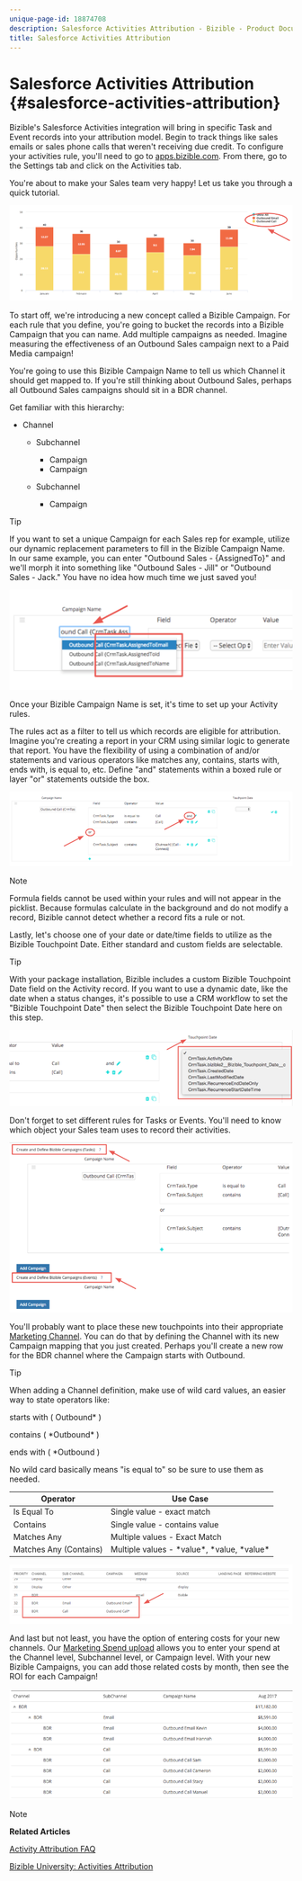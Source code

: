 ```yaml
---
unique-page-id: 18874708
description: Salesforce Activities Attribution - Bizible - Product Documentation
title: Salesforce Activities Attribution
---
```


# Salesforce Activities Attribution {#salesforce-activities-attribution}

Bizible's Salesforce Activities integration will bring in specific Task and Event records into your attribution model. Begin to track things like sales emails or sales phone calls that weren't receiving due credit. To configure your activities rule, you'll need to go to [apps.bizible.com](https://slack-redir.net/link?url=http%3A%2F%2Fapps.bizible.com&v=3). From there, go to the Settings tab and click on the Activities tab.

You're about to make your Sales team very happy! Let us take you through a quick tutorial.

![](assets/1.png)

To start off, we're introducing a new concept called a Bizible Campaign. For each rule that you define, you're going to bucket the records into a Bizible Campaign that you can name. Add multiple campaigns as needed. Imagine measuring the effectiveness of an Outbound Sales campaign next to a Paid Media campaign!

You're going to use this Bizible Campaign Name to tell us which Channel it should get mapped to. If you're still thinking about Outbound Sales, perhaps all Outbound Sales campaigns should sit in a BDR channel.

Get familiar with this hierarchy:

* Channel

    * Subchannel

        * Campaign
        * Campaign

    * Subchannel

        * Campaign

>[!TIP]
>
>If you want to set a unique Campaign for each Sales rep for example, utilize our dynamic replacement parameters to fill in the Bizible Campaign Name. In our same example, you can enter "Outbound Sales - {AssignedTo}" and we'll morph it into something like "Outbound Sales - Jill" or "Outbound Sales - Jack." You have no idea how much time we just saved you!

![](assets/2.png)

Once your Bizible Campaign Name is set, it's time to set up your Activity rules.

The rules act as a filter to tell us which records are eligible for attribution. Imagine you're creating a report in your CRM using similar logic to generate that report. You have the flexibility of using a combination of and/or statements and various operators like matches any, contains, starts with, ends with, is equal to, etc. Define "and" statements within a boxed rule or layer "or" statements outside the box.

![](assets/3.png)

>[!NOTE]
>
>Formula fields cannot be used within your rules and will not appear in the picklist. Because formulas calculate in the background and do not modify a record, Bizible cannot detect whether a record fits a rule or not.

Lastly, let's choose one of your date or date/time fields to utilize as the Bizible Touchpoint Date. Either standard and custom fields are selectable. 

>[!TIP]
>
>With your package installation, Bizible includes a custom Bizible Touchpoint Date field on the Activity record. If you want to use a dynamic date, like the date when a status changes, it's possible to use a CRM workflow to set the "Bizible Touchpoint Date" then select the Bizible Touchpoint Date here on this step.

![](assets/4.png)

Don't forget to set different rules for Tasks or Events. You'll need to know which object your Sales team uses to record their activities.

![](assets/5.png)

You'll probably want to place these new touchpoints into their appropriate [Marketing Channel](http://apps.bizible.com/MyAccount/Business?busView=false&id=10#!/MyAccount/Business/Account.Settings.SettingsHome?tab=Channels.Online%20Channels). You can do that by defining the Channel with its new Campaign mapping that you just created. Perhaps you'll create a new row for the BDR channel where the Campaign starts with Outbound.

>[!TIP]
>
>When adding a Channel definition, make use of wild card values, an easier way to state operators like:
>
>starts with ( Outbound&#42; )
>
>contains ( &#42;Outbound&#42; )
>
>ends with ( &#42;Outbound )
>
>No wild card basically means "is equal to" so be sure to use them as needed.

| **Operator** |**Use Case** |
|---|---|
| Is Equal To |Single value - exact match |
| Contains |Single value - contains value |
| Matches Any |Multiple values - Exact Match |
| Matches Any (Contains) |Multiple values - &#42;value&#42;, &#42;value, &#42;value&#42; |

![](assets/6.png)

And last but not least, you have the option of entering costs for your new channels. Our [Marketing Spend upload](http://apps.bizible.com/MyAccount/Business?busView=false&id=10#!/MyAccount/Business/Account.Settings.SettingsHome?tab=Reporting.Marketing%20Spend) allows you to enter your spend at the Channel level, Subchannel level, or Campaign level. With your new Bizible Campaigns, you can add those related costs by month, then see the ROI for each Campaign!

![](assets/7.png)

>[!NOTE]
>
>**Related Articles**
>
>[Activity Attribution FAQ](http://docs.marketo.com/x/UAEgAQ)
>
>[Bizible University: Activities Attribution](https://universityonline.marketo.com/courses/additional-features-1/#/page/5be3747e5b62f440323a468a)

